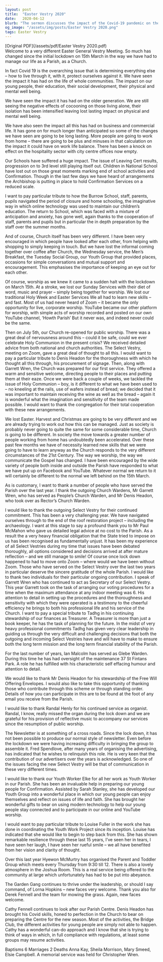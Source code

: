 ```yaml
---
layout: post
title:  "Easter Vestry 2020"
date:   2020-04-12
blurb: "The sermon discusses the impact of the Covid-19 pandemic on the church and the community. It highlights the changes in worship, education, social development, and business. The sermon also pays tribute to individuals who have served the Parish over the last year and discusses the future of the church in these challenging times."
og_image: "/assets/img/posts/Easter Vestry 2020.png"
tags: Easter Vestry
---
```

[Original PDF](/assets/pdf/Easter Vestry 2020.pdf)    
Welcome to a very different Easter General Vestry Meeting. So much has changed since the initial lockdown on 15th March in the way we have had to manage our life as a Parish, as a Church.

In fact Covid 19 is the overarching issue that is determining everything else – how to live through it, with it, protect ourselves against it. We have seen the impact it has had on the life of whole communities. The impact on our young people, their education, their social development, their physical and mental well being.

We have seen the impact it has had on the older generation. We are still seeing the negative effects of cocooning on those living alone, their isolation has been intensified leaving lost lasting impact on physical and mental well being.

We have also seen the impact all this has had on business and commercial life. It has gone on for much longer than anticipated so some of the changes we have seen are going to be long lasting. More people are going to work from home – there are going to be plus and minuses in that calculation on the impact it could have on work life balance. There has been a knock on effect on the hospitality sector with city centre offices now empty.

Our Schools have suffered a huge impact. The issue of Leaving Cert results, progression on to 3rd level still playing itself out. Children in National School have lost out on those great moments marking end of school activities and Confirmation. Though in the last few days we have heard of arrangements the Archbishop is putting in place to hold Confirmation Services on a reduced scale.

I want to pay particular tribute to how the Burrow School, staff, parents, pupils navigated the period of closure and home schooling, the imaginative way in which online technology was used to maintain our children’s education. The return to School, which was faced with a mixture of anticipation and anxiety, has gone well, again thanks to the cooperation of staff, parents and pupils but in particular the in depth preparation by the staff over the summer months.

And of course, Church itself has been very different. I have been very encouraged in which people have looked after each other, from helping with shopping to simply keeping in touch. But we have lost the informal coming together over coffee after Church, the Wednesday service, the Men’s Breakfast, the Tuesday Social Group, our Youth Group that provided places, occasions for simple conversations and mutual support and encouragement. This emphasises the importance of keeping an eye out for each other.

Of course, worship as we knew it came to a sudden halt with the lockdown on March 15th. At a stroke, we lost our Sunday Services with their diet of word, music and prayer – simply being together for worship. We lost our traditional Holy Week and Easter Services We all had to learn new skills – and fast. Most of us had never heard of Zoom – it became the only opportunity for live, corporate worship. YouTube became our other platform for worship, with simple acts of worship recorded and posted on our own YouTube channel, ‘Howth Parish’ But it never was, and indeed never could be the same.

Then on July 5th, our Church re-opened for public worship. There was a great deal of nervousness around this – could it be safe, could we ever celebrate Holy Communion in the present crisis? We received detailed advice from both national and church authorities. The Select Vestry, meeting on Zoom, gave a great deal of thought to all this. I would want to pay a particular tribute to Denis Headon for the thoroughness with which he thought all this through, his procurement of signage. Then, along with Garrett Wren, the Church was prepared for our first service. They offered a warm and sensitive welcome, directing people to their places and putting them at their eaze. Once we were back a couple of weeks, we tackled the issue of Holy Communion – boy, is it different to what we have been used to – no kneeling at the rails, use of wafers instead of bread; we decided that it was important to maintain receiving the wine as well as the bread – again it is wonderful what the imagination and sensitivity of the team made possible. I would want to thank the congregation for their total cooperation with these new arrangements.

We lost Easter. Harvest and Christmas are going to be very different and we are already trying to work out how this can be managed. Just as society is probably never going to quite the same for some considerable time, Church is going to be different. In society the move towards a greater number of people working from home has undoubtedly been accelerated. Over these past few months we have of necessity learned new skills that we were going to have to learn anyway as the Church responds to the very different circumstances of the 21st Century. The way we worship, the way we communicate the Gospel has changed. I have been encouraged by the wide variety of people both inside and outside the Parish have responded to what we have put up on Facebook and YouTube. Whatever normal we return to it will certainly be different to the normal we left behind on the 15th March.

As is customary, I want to thank a number of people who have served the Parish over the last year. I thank the outgoing Church Wardens, Mr Garrett Wren, who has served as People’s Church Warden, and Mr Denis Headon, who took over as Rector’s Church Warden.

I would like to thank the outgoing Select Vestry for their continued commitment. This has been a very challenging year. We have navigated ourselves through to the end of the roof restoration project – including the archaeology. I want at this stage to say a profound thank you to Mr Paul McMahon who gave us detailed legal advice at no cost to the Parish. As a result the a very heavy financial obligation that the State tried to impose on us has been recognised as fundamentally unjust. It has been my experience of all Select Vestries during my time that issues have been debated thoroughly, all options considered and decisions arrived at after mature reflection – and we still manage to smile! Of course once lock down happened to had to move onto Zoom – where would we have been without Zoom. Those who have served on the Select Vestry over the last two years in particular deserve the sincere gratitude of the whole Parish. I would like to thank two individuals for their particular ongoing contribution. I speak of Garrett Wren who has continued to act as Secretary of our Select Vestry. This year Garrett took on the task of arranging our voting procedures for a time when the maximum attendance at any indoor meeting was 6. His attention to detail in setting up the procedures and the thoroughness and sensitivity with which they were operated is a testimony to the cheerful efficiency he brings to both his professional life and his service of the Church. I want to pay a special tribute to Tadhg in his continuing stewardship of our finances as Treasurer. A Treasurer is more than just a book keeper, he has the task of planning for the future. In the midst of very heavy professional commitments Tadhg has given very clear leadership in guiding us through the very difficult and challenging decisions that both the outgoing and incoming Select Vestries have and will have to make to ensure both the long term mission and the long term financial stability of the Parish.

For the last number of years, Ian Malcolm has served as Glebe Warden. During this time he has had oversight of the maintenance 37 St Fintans Park. A role he has fulfilled with his characteristic self effacing humour and attention to detail.

We would like to thank Mr Denis Headon for his stewardship of the Free Will Offering Envelopes. I would also like to take this opportunity of thanking those who contribute through this scheme or through standing order. Details of how you can participate in this are to be found at the foot of any email you receive from the Parish.

I would like to thank Randal Henly for his continued service as organist. Randal, I know, really missed the organ during the lock down and we are grateful for his provision of reflective music to accompany our services since the resumption of public worship.

The Newsletter is at something of a cross roads. Since the lock down, it has not been possible to produce our normal style of newsletter. Even before the lockdown we were having increasing difficulty in bringing the group to assemble it. Fred Spendlove, after many years of organising the advertising, has indicated that he wishes to relinquish this role. He is very keen that the contribution of our advertisers over the years is acknowledged. So one of the issues facing the new Select Vestry will be that of communication in these very different times.

I would like to thank our Youth Worker Elke for all her work as Youth Worker in our Parish. She has been an invaluable help in preparing our young people for Confirmation. Assisted by Sarah Stanley, she has developed our Youth Group into a wonderful place in which our young people can enjoy themselves and reflect on issues of life and faith. She has brought her wonderful gifts to bear on using modern technology to help our young people stay connected and to participate in our online and YouTube worship.

I would want to pay particular tribute to Louise Fuller in the work she has done in coordinating the Youth Work Project since its inception. Louise has indicated that she would like to begin to step back from this. She has shown remarkable resilience through these last 15 years, I’ve seen her in tears, I have seen her laugh, I have seen her rueful smile – we all have benefited from her vision and clarity of thought.

Over this last year Hyewon McMurtry has organised the Parent and Toddler Group which meets every Thursday from 9:30 till 12. There is also a lovely atmosphere in the Joshua Room. This is a real service being offered to the community at large which unfortunately has had to be put into abeyance.

The Garden Gang continues to thrive under the leadership, or should I say command, of Lorna Hopkins – new faces very welcome. Thank you also for Derek Fennell and the team for mowing the grass. Again, new faces welcome.

Cathy Fennell continues to look after our Parish Centre. Denis Headon has brought his Covid skills, honed to perfection in the Church to bear on preparing the Centre for the new season. Most of the activities, the Bridge Club, the different activities for young people are simply not able to happen. Cathy has a wonderful can-do approach and I know that she is trying to think of ways in which, in full compliance with regulations, at least some groups may resume activities.

Baptisms 6
Marriages 2
Deaths Anna Kay, Sheila Morrison, Mary Smeed, Elsie Campbell.
A memorial service was held for Christopher Wren.

